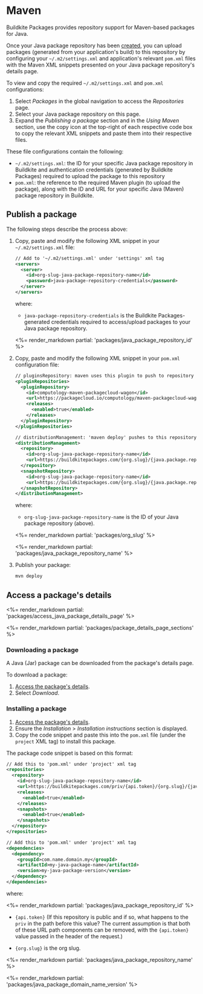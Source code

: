 # Maven

Buildkite Packages provides repository support for Maven-based packages for Java.

Once your Java package repository has been [created](/docs/packages/manage-repositories#create-a-repository), you can upload packages (generated from your application's build) to this repository by configuring your `~/.m2/settings.xml` and application's relevant `pom.xml` files with the Maven XML snippets presented on your Java package repository's details page.

To view and copy the required  `~/.m2/settings.xml` and `pom.xml` configurations:

1. Select _Packages_ in the global navigation to access the _Repositories_ page.
1. Select your Java package repository on this page.
1. Expand the _Publishing a package_ section and in the _Using Maven_ section, use the copy icon at the top-right of each respective code box to copy the relevant XML snippets and paste them into their respective files.

These file configurations contain the following:

- `~/.m2/settings.xml`: the ID for your specific Java package repository in Buildkite and authentication credentials (generated by Buildkite Packages) required to upload the package to this repository
- `pom.xml`: the reference to the required Maven plugin (to upload the package), along with the ID and URL for your specific Java (Maven) package repository in Buildkite.

## Publish a package

The following steps describe the process above:

1. Copy, paste and modify the following XML snippet in your `~/.m2/settings.xml` file:

    ```xml
    // Add to '~/.m2/settings.xml' under 'settings' xml tag
    <servers>
      <server>
        <id>org-slug-java-package-repository-name</id>
        <password>java-package-repository-credentials</password>
      </server>
    </servers>
    ```

    where:
    * `java-package-repository-credentials` is the Buildkite Packages-generated credentials required to access/upload packages to your Java package repository.

    <%= render_markdown partial: 'packages/java_package_repository_id' %>

1. Copy, paste and modify the following XML snippet in your `pom.xml` configuration file:

    ```xml
    // pluginsRepository: maven uses this plugin to push to repository
    <pluginRepositories>
      <pluginRepository>
        <id>computology-maven-packagecloud-wagon</id>
        <url>https://packagecloud.io/computology/maven-packagecloud-wagon/maven2</url>           
        <releases>
          <enabled>true</enabled>
        </releases>
      </pluginRepository>
    </pluginRepositories>

    // distributionManagement: 'maven deploy' pushes to this repository
    <distributionManagement>
      <repository>
        <id>org-slug-java-package-repository-name</id>
        <url>https://buildkitepackages.com/{org.slug}/{java.package.repository.name}</url>
      </repository>
      <snapshotRepository>
        <id>org-slug-java-package-repository-name</id>
        <url>https://buildkitepackages.com/{org.slug}/{java.package.repository.name}</url>
      </snapshotRepository>
    </distributionManagement>
    ```

    where:
    * `org-slug-java-package-repository-name` is the ID of your Java package repository (above).

    <%= render_markdown partial: 'packages/org_slug' %>

    <%= render_markdown partial: 'packages/java_package_repository_name' %>

1. Publish your package:

    ```bash
    mvn deploy
    ```

## Access a package's details

<%= render_markdown partial: 'packages/access_java_package_details_page' %>

<%= render_markdown partial: 'packages/package_details_page_sections' %>

### Downloading a package

A Java (Jar) package can be downloaded from the package's details page.

To download a package:

1. [Access the package's details](#access-a-packages-details).
1. Select _Download_.

### Installing a package

1. [Access the package's details](#access-a-packages-details).
1. Ensure the _Installation_ > _Installation instructions_ section is displayed.
1. Copy the code snippet and paste this into the `pom.xml` file (under the `project` XML tag) to install this package.

The package code snippet is based on this format:

```xml
// Add this to 'pom.xml' under 'project' xml tag
<repositories>
  <repository>
    <id>org-slug-java-package-repository-name</id>
    <url>https://buildkitepackages.com/priv/{api.token}/{org.slug}/{java.package.repository.name}/maven2/</url>
    <releases>
      <enabled>true</enabled>
    </releases>
    <snapshots>
      <enabled>true</enabled>
    </snapshots>
  </repository>
</repositories>

// Add this to 'pom.xml' under 'project' xml tag
<dependencies>
  <dependency>
    <groupId>com.name.domain.my</groupId>
    <artifactId>my-java-package-name</artifactId>
    <version>my-java-package-version</version>
  </dependency>
</dependencies>
```

where:

<%= render_markdown partial: 'packages/java_package_repository_id' %>

- `{api.token}` (If this repository is public and if so, what happens to the `priv` in the path before this value? The current assumption is that both of these URL path components can be removed, with the `{api.token}` value passed in the header of the request.)

- `{org.slug}` is the org slug.

<%= render_markdown partial: 'packages/java_package_repository_name' %>

<%= render_markdown partial: 'packages/java_package_domain_name_version' %>
